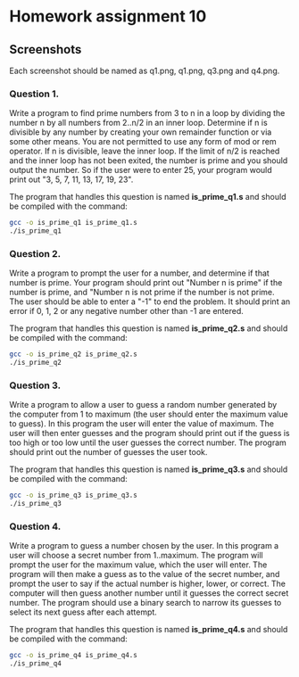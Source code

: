 # Homework assignment 10
## Screenshots 

Each screenshot should be named as q1.png, q1.png, q3.png and q4.png.

### Question 1.
Write a program to find prime numbers from 3 to n in a loop by dividing the number n by all numbers from 2..n/2 in an inner loop.  Determine if n is divisible by any number by creating your own remainder function or via some other means. You are not permitted to use any form of mod or rem operator. If n is divisible, leave the inner loop. If the limit of n/2 is reached and the inner loop has not been exited, the number is prime and you should output the number. So if the user were to enter 25, your program would print out "3, 5, 7, 11, 13, 17, 19, 23".

The program that handles this question is named **is_prime_q1.s** and should be compiled with the command:

```bash
gcc -o is_prime_q1 is_prime_q1.s
./is_prime_q1

```

### Question 2.
Write a program to prompt the user for a number, and determine if that number is prime. Your program should print out "Number n is prime" if the number is prime, and "Number n is not prime if the number is not prime. The user should be able to enter a "-1" to end the problem. It should print an error if 0, 1, 2 or any negative number other than -1 are entered.

The program that handles this question is named **is_prime_q2.s** and should be compiled with the command:

```bash
gcc -o is_prime_q2 is_prime_q2.s
./is_prime_q2

```

### Question 3.

Write a program to allow a user to guess a random number generated by the computer from 1 to maximum (the user should enter the maximum value to guess). In this program the user will enter the value of maximum. The user will then enter guesses and the program should print out if the guess is too high or too low until the user guesses the correct number. The program should print out the number of guesses the user took.

The program that handles this question is named **is_prime_q3.s** and should be compiled with the command:

```bash
gcc -o is_prime_q3 is_prime_q3.s
./is_prime_q3

```

### Question 4.


Write a program to guess a number chosen by the user. In this program a user will choose a secret number from 1..maximum. The program will prompt the user for the maximum value, which the user will enter. The program will then make a guess as to the value of the secret number, and prompt the user to say if the actual number is higher, lower, or correct. The computer will then guess another number until it guesses the correct secret number. The program should use a binary search to narrow its guesses to select its next guess after each attempt.

The program that handles this question is named **is_prime_q4.s** and should be compiled with the command:

```bash
gcc -o is_prime_q4 is_prime_q4.s
./is_prime_q4
```